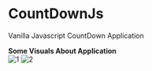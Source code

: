 # CountDownJs
Vanilla Javascript CountDown Application


<b>Some Visuals About Application</b><br>
![1](https://user-images.githubusercontent.com/99497305/192487930-7a9a1e44-e43a-42c0-b172-7016d2b29419.png)
![2](https://user-images.githubusercontent.com/99497305/192487967-e688d1a7-f6ce-42c3-bd76-dbf7d4c0f64a.png)
